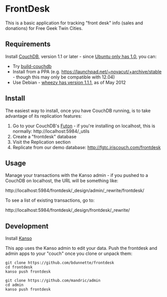 # FrontDesk

This is a basic application for tracking "front desk" info (sales and donations) for Free Geek Twin Cities.

## Requirements
Install [CouchDB](http://couchdb.apache.org), version 1.1 or later - since [Ubuntu only has 1.0](http://packages.ubuntu.com/search?keywords=couchdb)<grumble>, you can:

* Try [build-couchdb](http://github.com/iriscouch/build-couchdb)
* Install from a PPA (e.g. https://launchpad.net/~novacut/+archive/stable - though this may only be compatible with 12.04)
* Use Debian - [wheezy has version 1.1.1](http://packages.debian.org/wheezy/couchdb), as of May 2012

## Install 

The easiest way to install, once you have CouchDB running, is to take advantage of its replication features:

1. Go to your CouchDB's [Futon](http://guide.couchdb.org/draft/tour.html#welcome) - if you're installing on localhost, this is normally: http://localhost:5984/_utils
2. Create a "frontdesk" database
3. Visit the Replication section
4. Replicate from our demo database: http://fgtc.iriscouch.com/frontdesk 

## Usage

Manage your transactions with the Kanso admin - if you pushed to a CouchDB on localhost, the URL will be something like:

http://localhost:5984/frontdesk/_design/admin/_rewrite/frontdesk/

To see a list of existing transactions, go to:

http://localhost:5984/frontdesk/_design/frontdesk/_rewrite/

## Development
Install [Kanso](http://kan.so/install)

This app uses the Kanso admin to edit your data.  Push the frontdesk and admin apps
to your "couch" once you clone or unpack them:

```
git clone https://github.com/bdunnette/frontdesk
cd frontdesk
kanso push frontdesk
```

```
git clone https://github.com/mandric/admin
cd admin
kanso push frontdesk
```